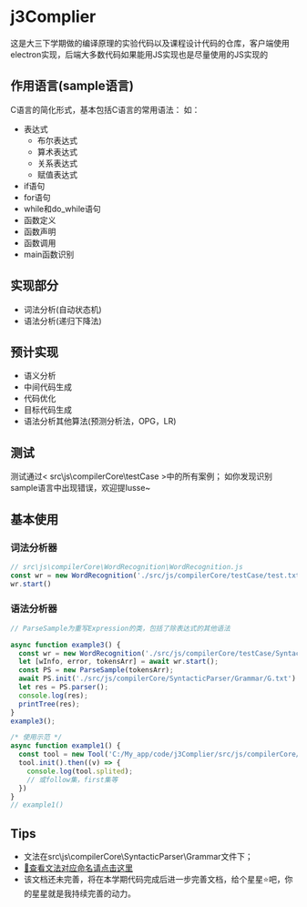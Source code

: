 # j3Complier

这是大三下学期做的编译原理的实验代码以及课程设计代码的仓库，客户端使用electron实现，后端大多数代码如果能用JS实现也是尽量使用的JS实现的

## 作用语言(sample语言)

C语言的简化形式，基本包括C语言的常用语法：
如：

- 表达式
  - 布尔表达式
  - 算术表达式
  - 关系表达式
  - 赋值表达式
- if语句
- for语句
- while和do_while语句
- 函数定义
- 函数声明
- 函数调用
- main函数识别

## 实现部分

- 词法分析(自动状态机)
- 语法分析(递归下降法)

## 预计实现

- 语义分析
- 中间代码生成
- 代码优化
- 目标代码生成
- 语法分析其他算法(预测分析法，OPG，LR)

## 测试

测试通过< src\js\compilerCore\testCase >中的所有案例；
如你发现识别sample语言中出现错误，欢迎提Iusse~

## 基本使用

### 词法分析器

```js
// src\js\compilerCore\WordRecognition\WordRecognition.js
const wr = new WordRecognition('./src/js/compilerCore/testCase/test.txt');
wr.start()
```

### 语法分析器

```js
// ParseSample为重写Expression的类，包括了除表达式的其他语法

async function example3() {
  const wr = new WordRecognition('./src/js/compilerCore/testCase/SyntacticParser/test12.txt');
  let [wInfo, error, tokensArr] = await wr.start();
  const PS = new ParseSample(tokensArr);
  await PS.init('./src/js/compilerCore/SyntacticParser/Grammar/G.txt')
  let res = PS.parser();
  console.log(res);
  printTree(res);
}
example3();
```

```js
/* 使用示范 */
async function example1() {
  const tool = new Tool('C:/My_app/code/j3Complier/src/js/compilerCore/SyntacticParser/Grammar/E.txt')
  tool.init().then((v) => {
    console.log(tool.splited);
    // 或follow集，first集等
  })
}
// example1()
```

## Tips

- 文法在src\js\compilerCore\SyntacticParser\Grammar文件下；
- [🔗查看文法对应命名请点击这里](https://mvt8uox695.feishu.cn/sheets/shtcnXGRYTfpCkkQ1YIW8Pd4sOe)
- 该文档还未完善，将在本学期代码完成后进一步完善文档，给个星星⭐吧，你的星星就是我持续完善的动力。
